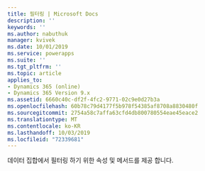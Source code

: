 ```yaml
---
title: 필터링 | Microsoft Docs
description: ''
keywords: ''
ms.author: nabuthuk
manager: kvivek
ms.date: 10/01/2019
ms.service: powerapps
ms.suite: ''
ms.tgt_pltfrm: ''
ms.topic: article
applies_to:
- Dynamics 365 (online)
- Dynamics 365 Version 9.x
ms.assetid: 6660c40c-df2f-4fc2-9771-02c9e0d27b3a
ms.openlocfilehash: 60b78c79d4177f5b978f54385af8708a8830480f
ms.sourcegitcommit: 2754a58c7affa63cfd4db800780554eae45eace2
ms.translationtype: MT
ms.contentlocale: ko-KR
ms.lasthandoff: 10/03/2019
ms.locfileid: "72339681"
---
```

데이터 집합에서 필터링 하기 위한 속성 및 메서드를 제공 합니다.
